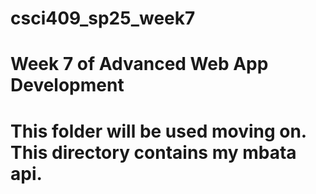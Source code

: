 # csci409_sp25_week7

# Week 7 of Advanced Web App Development 
# This folder will be used moving on. This directory contains my mbata api. 
